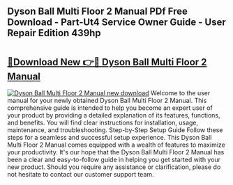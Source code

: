## Dyson Ball Multi Floor 2 Manual PDf Free Download - Part-Ut4 Service Owner Guide - User Repair Edition 439hp

# <h2><a href="http://bc27443.oget.top/?id=Dyson+Ball+Multi+Floor+2+Manual">🔗Download New 👉🔴 Dyson Ball Multi Floor 2 Manual</a></h2>

[![Dyson Ball Multi Floor 2 Manual new download](https://i.imgur.com/5g1atiW.png)](http://bc27443.oget.top/?id=Dyson+Ball+Multi+Floor+2+Manual)
Welcome to the user manual for your newly obtained Dyson Ball Multi Floor 2 Manual. This comprehensive guide is intended to help you become an expert user of your product by providing a detailed explanation of its features, functions, and benefits. You will find clear instructions for installation, usage, maintenance, and troubleshooting. Step-by-Step Setup Guide Follow these steps for a seamless and successful setup experience. This Dyson Ball Multi Floor 2 Manual comes equipped with a wealth of features to maximize your productivity. It's our hope that the Dyson Ball Multi Floor 2 Manual has been a clear and easy-to-follow guide in helping you get started with your new product. Should you require any assistance or clarification, please do not hesitate to contact our customer support team.
